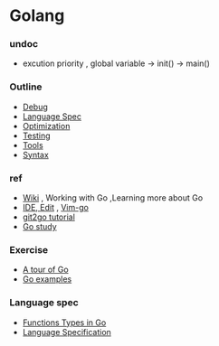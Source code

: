 # Golang

### undoc
- excution priority , global variable -> init() -> main()


### Outline
- [Debug](debug.md)
- [Language Spec](language-spec.md)
- [Optimization](optimization.md)
- [Testing](testing.md)
- [Tools](tools.md)
- [Syntax](syntax.md)




### ref
- [Wiki](https://github.com/golang/go/wiki) , Working with Go ,Learning more about Go
- [IDE, Edit](https://github.com/golang/go/wiki/IDEsAndTextEditorPlugins) , [Vim-go](https://github.com/fatih/vim-go)
- [git2go tutorial](https://blog.gopheracademy.com/advent-2014/git2go-tutorial/)
- [Go study](go/)

### Exercise
- [A tour of Go](https://tour.golang.org/welcome/1)
- [Go examples](https://gobyexample.com/)

### Language spec
- [Functions Types in Go](http://jordanorelli.com/post/42369331748/function-types-in-go-golang)
- [Language Specification](https://golang.org/ref/spec)


